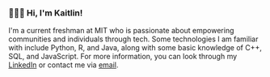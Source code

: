 ### 👩🏻‍💻 Hi, I'm Kaitlin! 

I'm a current freshman at MIT who is passionate about empowering communities and individuals through tech. Some technologies I am familiar with include Python, R, and Java, along with some basic knowledge of C++, SQL, and JavaScript. For more information, you can look through my [LinkedIn](https://linkedin.com/edukait) or contact me via [email](mailto:kaitlim@mit.edu).

<!--
**edukait/edukait** is a ✨ _special_ ✨ repository because its `README.md` (this file) appears on your GitHub profile.
